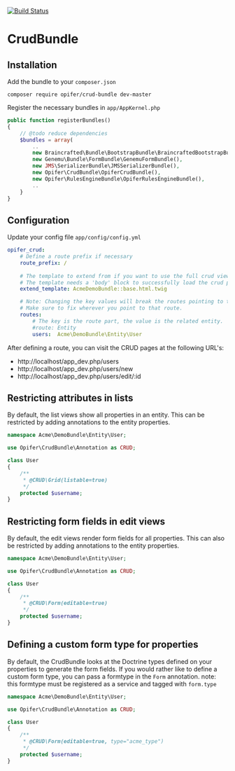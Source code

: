 [![Build Status](https://travis-ci.org/Opifer/CrudBundle.svg)](https://travis-ci.org/Opifer/CrudBundle)

CrudBundle
==========

Installation
------------

Add the bundle to your `composer.json`

    composer require opifer/crud-bundle dev-master

Register the necessary bundles in `app/AppKernel.php`

```php
public function registerBundles()
{
    // @todo reduce dependencies
    $bundles = array(
        ..
        new Braincrafted\Bundle\BootstrapBundle\BraincraftedBootstrapBundle(),
        new Genemu\Bundle\FormBundle\GenemuFormBundle(),
        new JMS\SerializerBundle\JMSSerializerBundle(),
        new Opifer\CrudBundle\OpiferCrudBundle(),
        new Opifer\RulesEngineBundle\OpiferRulesEngineBundle(),
        ..
    }
}
```

Configuration
-------------

Update your config file `app/config/config.yml`

```yaml
opifer_crud:
    # Define a route prefix if necessary
    route_prefix: /
    
    # The template to extend from if you want to use the full crud views.
    # The template needs a 'body' block to successfully load the crud pages
    extend_template: AcmeDemoBundle::base.html.twig

    # Note: Changing the key values will break the routes pointing to that entity.
    # Make sure to fix wherever you point to that route.
    routes:
        # The key is the route part, the value is the related entity.
        #route: Entity
        users:  Acme\DemoBundle\Entity\User
```

After defining a route, you can visit the CRUD pages at the following URL's:

- http://localhost/app_dev.php/users
- http://localhost/app_dev.php/users/new
- http://localhost/app_dev.php/users/edit/:id

Restricting attributes in lists
-------------------------------

By default, the list views show all properties in an entity.
This can be restricted by adding annotations to the entity properties.

```php
namespace Acme\DemoBundle\Entity\User;

use Opifer\CrudBundle\Annotation as CRUD;

class User
{
    /**
     * @CRUD\Grid(listable=true)
     */
    protected $username;
}
```

Restricting form fields in edit views
-------------------------------------

By default, the edit views render form fields for all properties.
This can also be restricted by adding annotations to the entity properties.

```php
namespace Acme\DemoBundle\Entity\User;

use Opifer\CrudBundle\Annotation as CRUD;

class User
{
    /**
     * @CRUD\Form(editable=true)
     */
    protected $username;
}
```

Defining a custom form type for properties
------------------------------------------

By default, the CrudBundle looks at the Doctrine types defined on your properties
to generate the form fields. If you would rather like to define a custom form
type, you can pass a formtype in the `Form` annotation.
note: this formtype must be registered as a service and tagged with `form.type`

```php
namespace Acme\DemoBundle\Entity\User;

use Opifer\CrudBundle\Annotation as CRUD;

class User
{
    /**
     * @CRUD\Form(editable=true, type="acme_type")
     */
    protected $username;
}
```
